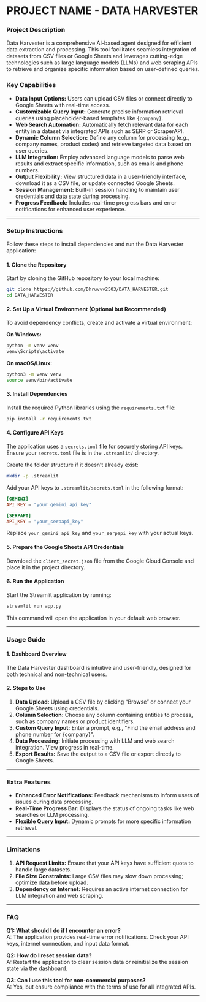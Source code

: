 # **PROJECT NAME - DATA HARVESTER**

### **Project Description**

Data Harvester is a comprehensive AI-based agent designed for efficient data extraction and processing. This tool facilitates seamless integration of datasets from CSV files or Google Sheets and leverages cutting-edge technologies such as large language models (LLMs) and web scraping APIs to retrieve and organize specific information based on user-defined queries.

### **Key Capabilities**

- **Data Input Options:** Users can upload CSV files or connect directly to Google Sheets with real-time access.  
- **Customizable Query Input:** Generate precise information retrieval queries using placeholder-based templates like `{company}`.  
- **Web Search Automation:** Automatically fetch relevant data for each entity in a dataset via integrated APIs such as SERP or ScraperAPI.  
- **Dynamic Column Selection:** Define any column for processing (e.g., company names, product codes) and retrieve targeted data based on user queries.  
- **LLM Integration:** Employ advanced language models to parse web results and extract specific information, such as emails and phone numbers.  
- **Output Flexibility:** View structured data in a user-friendly interface, download it as a CSV file, or update connected Google Sheets.  
- **Session Management:** Built-in session handling to maintain user credentials and data state during processing.  
- **Progress Feedback:** Includes real-time progress bars and error notifications for enhanced user experience.  

---

### **Setup Instructions**

Follow these steps to install dependencies and run the Data Harvester application:

#### **1. Clone the Repository**

Start by cloning the GitHub repository to your local machine:

```bash
git clone https://github.com/Dhruvvv2503/DATA_HARVESTER.git
cd DATA_HARVESTER
```

#### **2. Set Up a Virtual Environment (Optional but Recommended)**

To avoid dependency conflicts, create and activate a virtual environment:

**On Windows:**
```bash
python -m venv venv
venv\Scripts\activate
```

**On macOS/Linux:**
```bash
python3 -m venv venv
source venv/bin/activate
```

#### **3. Install Dependencies**

Install the required Python libraries using the `requirements.txt` file:

```bash
pip install -r requirements.txt
```

#### **4. Configure API Keys**

The application uses a `secrets.toml` file for securely storing API keys. Ensure your `secrets.toml` file is in the `.streamlit/` directory.

Create the folder structure if it doesn’t already exist:
```bash
mkdir -p .streamlit
```

Add your API keys to `.streamlit/secrets.toml` in the following format:
```toml
[GEMINI]
API_KEY = "your_gemini_api_key"

[SERPAPI]
API_KEY = "your_serpapi_key"
```

Replace `your_gemini_api_key` and `your_serpapi_key` with your actual keys.

#### **5. Prepare the Google Sheets API Credentials**

Download the `client_secret.json` file from the Google Cloud Console and place it in the project directory.

#### **6. Run the Application**

Start the Streamlit application by running:
```bash
streamlit run app.py
```

This command will open the application in your default web browser.

---

### **Usage Guide**

#### **1. Dashboard Overview**

The Data Harvester dashboard is intuitive and user-friendly, designed for both technical and non-technical users.

#### **2. Steps to Use**

1. **Data Upload:** Upload a CSV file by clicking “Browse” or connect your Google Sheets using credentials.  
2. **Column Selection:** Choose any column containing entities to process, such as company names or product identifiers.  
3. **Custom Query Input:** Enter a prompt, e.g., "Find the email address and phone number for {company}".  
4. **Data Processing:** Initiate processing with LLM and web search integration. View progress in real-time.  
5. **Export Results:** Save the output to a CSV file or export directly to Google Sheets.  

---

### **Extra Features**

- **Enhanced Error Notifications:** Feedback mechanisms to inform users of issues during data processing.  
- **Real-Time Progress Bar:** Displays the status of ongoing tasks like web searches or LLM processing.  
- **Flexible Query Input:** Dynamic prompts for more specific information retrieval.  

---

### **Limitations**

1. **API Request Limits:** Ensure that your API keys have sufficient quota to handle large datasets.  
2. **File Size Constraints:** Large CSV files may slow down processing; optimize data before upload.  
3. **Dependency on Internet:** Requires an active internet connection for LLM integration and web scraping.  

---

### **FAQ**

**Q1: What should I do if I encounter an error?**  
A: The application provides real-time error notifications. Check your API keys, internet connection, and input data format.  

**Q2: How do I reset session data?**  
A: Restart the application to clear session data or reinitialize the session state via the dashboard.  

**Q3: Can I use this tool for non-commercial purposes?**  
A: Yes, but ensure compliance with the terms of use for all integrated APIs.  

---
